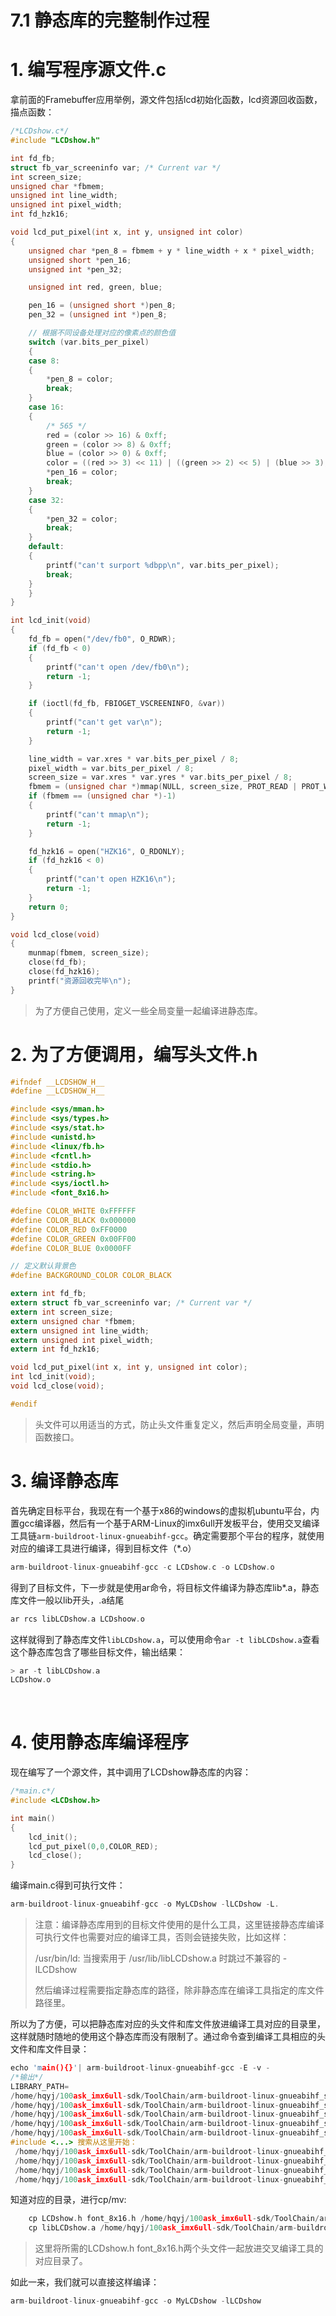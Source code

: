 # 7.1 静态库的完整制作过程

# 1. 编写程序源文件.c

拿前面的Framebuffer应用举例，源文件包括lcd初始化函数，lcd资源回收函数，描点函数：

```c
/*LCDshow.c*/
#include "LCDshow.h"

int fd_fb;
struct fb_var_screeninfo var; /* Current var */
int screen_size;
unsigned char *fbmem;
unsigned int line_width;
unsigned int pixel_width;
int fd_hzk16;

void lcd_put_pixel(int x, int y, unsigned int color)
{
	unsigned char *pen_8 = fbmem + y * line_width + x * pixel_width;
	unsigned short *pen_16;
	unsigned int *pen_32;

	unsigned int red, green, blue;

	pen_16 = (unsigned short *)pen_8;
	pen_32 = (unsigned int *)pen_8;

	// 根据不同设备处理对应的像素点的颜色值
	switch (var.bits_per_pixel)
	{
	case 8:
	{
		*pen_8 = color;
		break;
	}
	case 16:
	{
		/* 565 */
		red = (color >> 16) & 0xff;
		green = (color >> 8) & 0xff;
		blue = (color >> 0) & 0xff;
		color = ((red >> 3) << 11) | ((green >> 2) << 5) | (blue >> 3);
		*pen_16 = color;
		break;
	}
	case 32:
	{
		*pen_32 = color;
		break;
	}
	default:
	{
		printf("can't surport %dbpp\n", var.bits_per_pixel);
		break;
	}
	}
}

int lcd_init(void)
{
	fd_fb = open("/dev/fb0", O_RDWR);
	if (fd_fb < 0)
	{
		printf("can't open /dev/fb0\n");
		return -1;
	}

	if (ioctl(fd_fb, FBIOGET_VSCREENINFO, &var))
	{
		printf("can't get var\n");
		return -1;
	}

	line_width = var.xres * var.bits_per_pixel / 8;
	pixel_width = var.bits_per_pixel / 8;
	screen_size = var.xres * var.yres * var.bits_per_pixel / 8;
	fbmem = (unsigned char *)mmap(NULL, screen_size, PROT_READ | PROT_WRITE, MAP_SHARED, fd_fb, 0);
	if (fbmem == (unsigned char *)-1)
	{
		printf("can't mmap\n");
		return -1;
	}

	fd_hzk16 = open("HZK16", O_RDONLY);
	if (fd_hzk16 < 0)
	{
		printf("can't open HZK16\n");
		return -1;
	}
	return 0;
}

void lcd_close(void)
{
	munmap(fbmem, screen_size);
	close(fd_fb);
	close(fd_hzk16);
	printf("资源回收完毕\n");
}
```

> 为了方便自己使用，定义一些全局变量一起编译进静态库。

# 2. 为了方便调用，编写头文件.h

```c
#ifndef __LCDSHOW_H__
#define __LCDSHOW_H__

#include <sys/mman.h>
#include <sys/types.h>
#include <sys/stat.h>
#include <unistd.h>
#include <linux/fb.h>
#include <fcntl.h>
#include <stdio.h>
#include <string.h>
#include <sys/ioctl.h>
#include <font_8x16.h>

#define COLOR_WHITE 0xFFFFFF
#define COLOR_BLACK 0x000000
#define COLOR_RED 0xFF0000
#define COLOR_GREEN 0x00FF00
#define COLOR_BLUE 0x0000FF

// 定义默认背景色
#define BACKGROUND_COLOR COLOR_BLACK

extern int fd_fb;
extern struct fb_var_screeninfo var; /* Current var */
extern int screen_size;
extern unsigned char *fbmem;
extern unsigned int line_width;
extern unsigned int pixel_width;
extern int fd_hzk16;

void lcd_put_pixel(int x, int y, unsigned int color);
int lcd_init(void);
void lcd_close(void);

#endif
```

> 头文件可以用适当的方式，防止头文件重复定义，然后声明全局变量，声明函数接口。

# 3. 编译静态库

首先确定目标平台，我现在有一个基于x86的windows的虚拟机ubuntu平台，内置gcc编译器，然后有一个基于ARM-Linux的imx6ull开发板平台，使用交叉编译工具链`arm-buildroot-linux-gnueabihf-gcc`​。确定需要那个平台的程序，就使用对应的编译工具进行编译，得到目标文件（*.o）

```c
arm-buildroot-linux-gnueabihf-gcc -c LCDshow.c -o LCDshow.o
```

得到了目标文件，下一步就是使用ar命令，将目标文件编译为静态库lib*.a，静态库文件一般以lib开头，.a结尾

```c
ar rcs libLCDshow.a LCDshoow.o
```

这样就得到了静态库文件`libLCDshow.a`​，可以使用命令`ar -t libLCDshow.a`​查看这个静态库包含了哪些目标文件，输出结果：

```c
> ar -t libLCDshow.a
LCDshow.o
```

‍

# 4. 使用静态库编译程序

现在编写了一个源文件，其中调用了LCDshow静态库的内容：

```c
/*main.c*/
#include <LCDshow.h>

int main()
{
    lcd_init();
	lcd_put_pixel(0,0,COLOR_RED);
	lcd_close();
}
```

编译main.c得到可执行文件：

```c
arm-buildroot-linux-gnueabihf-gcc -o MyLCDshow -lLCDshow -L.
```

> 注意：编译静态库用到的目标文件使用的是什么工具，这里链接静态库编译可执行文件也需要对应的编译工具，否则会链接失败，比如这样：
>
> /usr/bin/ld: 当搜索用于 /usr/lib/libLCDshow.a 时跳过不兼容的 -lLCDshow
>
> 然后编译过程需要指定静态库的路径，除非静态库在编译工具指定的库文件路径里。

所以为了方便，可以把静态库对应的头文件和库文件放进编译工具对应的目录里，这样就随时随地的使用这个静态库而没有限制了。通过命令查到编译工具相应的头文件和库文件目录：

```c
echo 'main(){}'| arm-buildroot-linux-gnueabihf-gcc -E -v -
/*输出*/
LIBRARY_PATH=
/home/hqyj/100ask_imx6ull-sdk/ToolChain/arm-buildroot-linux-gnueabihf_sdk-buildroot/bin/../lib/gcc/arm-buildroot-linux-gnueabihf/7.5.0/:
/home/hqyj/100ask_imx6ull-sdk/ToolChain/arm-buildroot-linux-gnueabihf_sdk-buildroot/bin/../lib/gcc/:
/home/hqyj/100ask_imx6ull-sdk/ToolChain/arm-buildroot-linux-gnueabihf_sdk-buildroot/bin/../lib/gcc/arm-buildroot-linux-gnueabihf/7.5.0/../../../../arm-buildroot-linux-gnueabihf/lib/:
/home/hqyj/100ask_imx6ull-sdk/ToolChain/arm-buildroot-linux-gnueabihf_sdk-buildroot/arm-buildroot-linux-gnueabihf/sysroot/lib/:
/home/hqyj/100ask_imx6ull-sdk/ToolChain/arm-buildroot-linux-gnueabihf_sdk-buildroot/arm-buildroot-linux-gnueabihf/sysroot/usr/lib/
#include <...> 搜索从这里开始：
 /home/hqyj/100ask_imx6ull-sdk/ToolChain/arm-buildroot-linux-gnueabihf_sdk-buildroot/bin/../lib/gcc/arm-buildroot-linux-gnueabihf/7.5.0/include
 /home/hqyj/100ask_imx6ull-sdk/ToolChain/arm-buildroot-linux-gnueabihf_sdk-buildroot/bin/../lib/gcc/arm-buildroot-linux-gnueabihf/7.5.0/include-fixed
 /home/hqyj/100ask_imx6ull-sdk/ToolChain/arm-buildroot-linux-gnueabihf_sdk-buildroot/bin/../lib/gcc/arm-buildroot-linux-gnueabihf/7.5.0/../../../../arm-buildroot-linux-gnueabihf/include
 /home/hqyj/100ask_imx6ull-sdk/ToolChain/arm-buildroot-linux-gnueabihf_sdk-buildroot/arm-buildroot-linux-gnueabihf/sysroot/usr/include
```

知道对应的目录，进行cp/mv:

```c
	cp LCDshow.h font_8x16.h /home/hqyj/100ask_imx6ull-sdk/ToolChain/arm-buildroot-linux-gnueabihf_sdk-buildroot/arm-buildroot-linux-gnueabihf/sysroot/usr/include
	cp libLCDshow.a /home/hqyj/100ask_imx6ull-sdk/ToolChain/arm-buildroot-linux-gnueabihf_sdk-buildroot/arm-buildroot-linux-gnueabihf/sysroot/usr/lib/
```

> 这里将所需的LCDshow.h font_8x16.h两个头文件一起放进交叉编译工具的对应目录了。

如此一来，我们就可以直接这样编译：

```c
arm-buildroot-linux-gnueabihf-gcc -o MyLCDshow -lLCDshow
```

‍
